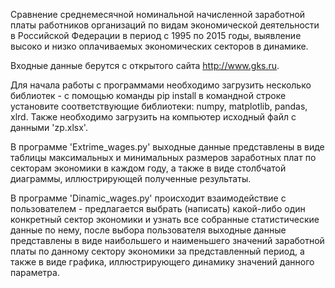 Сравнение среднемесячной номинальной начисленной заработной платы работников организаций по видам экономической деятельности в Российской Федерации в период с 1995 по 2015 годы, выявление высоко и низко оплачиваемых экономических секторов в динамике.


Входные данные берутся с открытого сайта http://www.gks.ru. 


Для начала работы с программами необходимо загрузить несколько библиотек - с помощью команды pip install в командной строке установите соответствующие библиотеки: numpy, matplotlib, pandas, xlrd. Также необходимо загрузить на компьютер исходный файл с данными 'zp.xlsx'.

В программе 'Extrime_wages.py' выходные данные представлены в виде таблицы максимальных и минимальных размеров заработных плат по секторам экономики в каждом году, а также в виде столбчатой диаграммы, иллюстрирующей полученные результаты.

В программе 'Dinamic_wages.py' происходит взаимодействие с пользователем - предлагается выбрать (написать) какой-либо один конкретный сектор экономики и узнать все собранные статистические данные по нему, после выбора пользователя выходные данные представлены в виде наибольшего и наименьшего значений заработной платы по данному сектору экономики за представленный период, а также в виде графика, иллюстрирующего динамику значений данного параметра.
